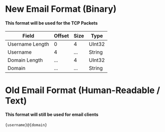 # New Email Format (Binary)
#### This format will be used for the TCP Packets
|      Field      | Offset | Size |  Type  |
| --------------- | ------ | ---- | ------ |
| Username Length | 0      | 4    | UInt32 |
| Username        | 4      | ...  | String |
| Domain Length   | ...    | 4    | UInt32 |
| Domain          | ...    | ...  | String |

# Old Email Format (Human-Readable / Text)
#### This format will still be used for email clients
`{username}@{domain}`
